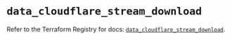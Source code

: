 # `data_cloudflare_stream_download`

Refer to the Terraform Registry for docs: [`data_cloudflare_stream_download`](https://registry.terraform.io/providers/cloudflare/cloudflare/5.7.0/docs/data-sources/stream_download).
